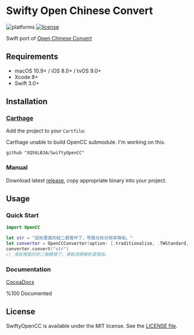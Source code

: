 # Swifty Open Chinese Convert

![platforms](https://img.shields.io/badge/platforms-macOS%20%7C%20iOS%20%7C%20tvOS-lightgrey.svg)
[![license](https://img.shields.io/badge/license-MIT-blue.svg)](LICENSE)

Swift port of [Open Chinese Convert](https://github.com/BYVoid/OpenCC/tree/7fdaa43f1c548cc53ab9c7b59a697851060f4f46)

## Requirements

- macOS 10.9+ / iOS 8.0+ / tvOS 9.0+
- Xcode 8+
- Swift 3.0+

## Installation

### [Carthage](https://github.com/Carthage/Carthage)

Add the project to your `Cartfile`:

Carthage unable to build OpenCC submodule. I'm working on this.

```
github "XQS6LB3A/SwiftyOpenCC"
```

### Manual

Download latest [release](https://github.com/XQS6LB3A/SwiftyOpenCC/releases), copy appropriate binary into your project.

## Usage

### Quick Start

```swift
import OpenCC

let str = "鼠标里面的硅二极管坏了，导致光标分辨率降低。"
let converter = OpenCCConverter(option: [.traditionalize, .TWStandard, .TWIdiom])
converter.convert("str")
// 滑鼠裡面的矽二極體壞了，導致游標解析度降低。
```

### Documentation

[CocoaDocs](http://XQS6LB3A.github.io/SwiftyOpenCC)

%100 Documented

## License

SwiftyOpenCC is available under the MIT license. See the [LICENSE file](LICENSE).
